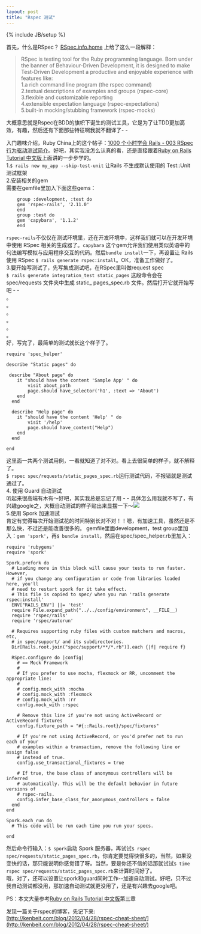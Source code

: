 ```yaml
---
layout: post
title: "Rspec 测试"
---
```

{% include JB/setup %}


首先，什么是RSpec？ [RSpec.info.home](Rspec.info.home) 上给了这么一段解释：
>RSpec is testing tool for the Ruby programming language. Born under the banner of Behaviour-Driven Development, it is designed to make Test-Driven Development a productive and enjoyable experience with features like:  
>1.a rich command line program (the rspec command)  
>2.textual descriptions of examples and groups (rspec-core)  
>3.flexible and customizable reporting  
>4.extensible expectation language (rspec-expectations)  
>5.built-in mocking/stubbing framework (rspec-mocks)  

大概意思就是Rspec在BDD的旗帜下诞生的测试工具，它是为了让TDD更加高效，有趣，然后还有下面那些特征啊我就不翻译了- -
  
入门趣味介绍，Ruby China上的这个帖子：[1000 个小时学会 Rails - 003 RSpec 行为驱动测试简介](http://ruby-china.org/topics/2848)。好吧，其实我没怎么认真的看，还是直接跟着[Ruby on Rails Tutorial 中文版](http://about.ac/rails-tutorial-2nd-cn/)上面讲的一步步学的。  
1.`$ rails new my_app --skip-test-unit` 让Rails 不生成默认使用的 Test::Unit 测试框架  
2.安装相关的gem  
需要在gemfile里加入下面这些gems：


    	group :development, :test do
      	gem 'rspec-rails', '2.11.0'
    	end
    	group :test do
      	gem 'capybara', '1.1.2'
    	end
`rspec-rails`不仅仅在测试环境里，还在开发环境中，这样我们就可以在开发环境中使用 RSpec 相关的生成器了。`capybara` 这个gem允许我们使用类似英语中的句法编写模拟与应用程序交互的代码。然后`bundle install`一下，再设置让 Rails 使用 RSpec `$ rails generate rspec:install`。OK，准备工作做好了。  
3.要开始写测试了，先写集成测试吧，在RSpec里叫做request spec  
`$ rails generate integration_test static_pages` 这段命令会在 spec/requests 文件夹中生成 static_ pages_spec.rb 文件。然后打开它就开始写吧 - -  
。  
。  
。  
。  
。  
。  
好，写完了，最简单的测试就长这个样子了。

    require 'spec_helper'

    describe "Static pages" do 

	 describe "About page" do
	  	it "should have the content 'Sample App' " do 
			visit about_path
			page.should have_selector('h1', :text => 'About') 
		end
	  end

	  describe "Help page" do
		it "should have the content 'Help' " do
			visit '/help'
			page.should have_content("Help")
		end
	  end

    end
这里面一共两个测试用例，一看就知道了对不对。看上去很简单的样子，就不解释了。  
`$ rspec spec/requests/static_pages_spec.rb`运行测试代码，不报错就是测试通过了。  
4. 使用 Guard 自动测试  
听起来很高端有木有～好吧，其实我总是忘记了用 - -  具体怎么用我就不写了，有兴趣google之，大概自动测试的样子贴出来显摆一下～![](http://m2.img.libdd.com/farm5/2013/0406/13/622B733DCE5FB77431CDA14D8F732753C409CEB410BC8_500_281.jpg)  
5.使用 Spork 加速测试  
肯定有觉得每次开始测试花的时间特别长对不对！！嗯，有加速工具，虽然还是不那么快，不过还是能改善很多的。
gemfile里面development，test group里加入：`gem 'spork'`，再`$ bundle install`，然后在spec/spec_helper.rb里加入：

    require 'rubygems'
    require 'spork'

    Spork.prefork do
      # Loading more in this block will cause your tests to run faster. However,
      # if you change any configuration or code from libraries loaded here, you'll
      # need to restart spork for it take effect.
      # This file is copied to spec/ when you run 'rails generate rspec:install'
      ENV["RAILS_ENV"] ||= 'test'
      require File.expand_path("../../config/environment", __FILE__)
      require 'rspec/rails'
      require 'rspec/autorun'

      # Requires supporting ruby files with custom matchers and macros, etc,
      # in spec/support/ and its subdirectories.
      Dir[Rails.root.join("spec/support/**/*.rb")].each {|f| require f}

      RSpec.configure do |config|
        # == Mock Framework
        #
        # If you prefer to use mocha, flexmock or RR, uncomment the appropriate line:
        #
        # config.mock_with :mocha
        # config.mock_with :flexmock
        # config.mock_with :rr
        config.mock_with :rspec

        # Remove this line if you're not using ActiveRecord or ActiveRecord fixtures
        config.fixture_path = "#{::Rails.root}/spec/fixtures"

        # If you're not using ActiveRecord, or you'd prefer not to run each of your
        # examples within a transaction, remove the following line or assign false
        # instead of true.
        config.use_transactional_fixtures = true

        # If true, the base class of anonymous controllers will be inferred
        # automatically. This will be the default behavior in future versions of
        # rspec-rails.
        config.infer_base_class_for_anonymous_controllers = false
      end
    end

    Spork.each_run do
      # This code will be run each time you run your specs.

    end
然后命令行输入：`$ spork`启动 Spork 服务器，再试试`$ rspec spec/requests/static_pages_spec.rb`，你肯定要觉得快很多的，当然，如果没变快的话，那只能说明你感觉错了呀。当然，要是你还不信的话那就试试`$ time rspec spec/requests/static_pages_spec.rb`来计算时间好了。  
哦，对了，还可以设置让spork和guard同时工作--加速自动测试。好吧，只不过我自动测试都没用，那加速自动测试就更没用了，还是有兴趣去google吧。

PS：本文大量参考[Ruby on Rails Tutorial 中文版](http://about.ac/rails-tutorial-2nd-cn/)第三章

发现一篇关于rspec的博客，先记下来: [http://kenbeit.com/blog/2012/04/28/rspec-cheat-sheet/](http://kenbeit.com/blog/2012/04/28/rspec-cheat-sheet/)